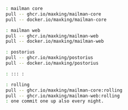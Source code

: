 [web]: https://list.org

[repo.gl]: https://gitlab.com/mailman
[wiki]: http://wiki.list.org

[docs.container]: https://docs.list.org/en/latest/install/docker.html
[docker.repo.gh]: https://github.com/maxking/docker-mailman.git "maxking/docker-mailman | GitHub"
[docker.docs]: https://asynchronous.in/docker-mailman


~~~ sh
: mailman core
pull -- ghcr.io/maxking/mailman-core
pull -- docker.io/maxking/mailman-core

: mailman web
pull -- ghcr.io/maxking/mailman-web
pull -- docker.io/maxking/mailman-web

: postorius
pull -- ghcr.io/maxking/postorius
pull -- docker.io/maxking/postorius

: ::: :

: rolling
pull -- ghcr.io/maxking/mailman-core:rolling
pull -- ghcr.io/maxking/mailman-web:rolling
: one commit one up also every night.
~~~

